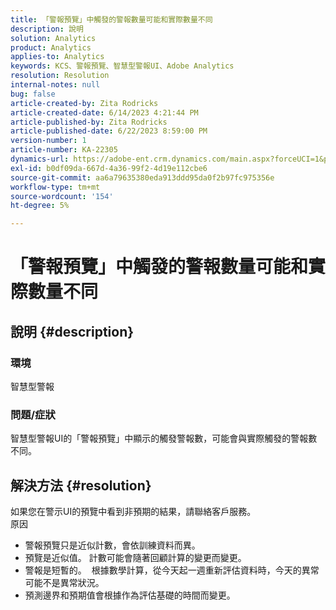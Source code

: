```yaml
---
title: 「警報預覽」中觸發的警報數量可能和實際數量不同
description: 說明
solution: Analytics
product: Analytics
applies-to: Analytics
keywords: KCS、警報預覽、智慧型警報UI、Adobe Analytics
resolution: Resolution
internal-notes: null
bug: false
article-created-by: Zita Rodricks
article-created-date: 6/14/2023 4:21:44 PM
article-published-by: Zita Rodricks
article-published-date: 6/22/2023 8:59:00 PM
version-number: 1
article-number: KA-22305
dynamics-url: https://adobe-ent.crm.dynamics.com/main.aspx?forceUCI=1&pagetype=entityrecord&etn=knowledgearticle&id=76121687-cf0a-ee11-8f6e-6045bd006239
exl-id: b0df09da-667d-4a36-99f2-4d19e112cbe6
source-git-commit: aa6a79635380eda913ddd95da0f2b97fc975356e
workflow-type: tm+mt
source-wordcount: '154'
ht-degree: 5%

---
```


# 「警報預覽」中觸發的警報數量可能和實際數量不同

## 說明 {#description}


### 環境

智慧型警報



### <b>問題/症狀</b>

智慧型警報UI的「警報預覽」中顯示的觸發警報數，可能會與實際觸發的警報數不同。






## 解決方法 {#resolution}


如果您在警示UI的預覽中看到非預期的結果，請聯絡客戶服務。
<br>原因<br>
- 警報預覽只是近似計數，會依訓練資料而異。
- 預覽是近似值。 計數可能會隨著回顧計算的變更而變更。
- 警報是短暫的。  根據數學計算，從今天起一週重新評估資料時，今天的異常可能不是異常狀況。
- 預測邊界和預期值會根據作為評估基礎的時間而變更。
